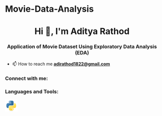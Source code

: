 # Movie-Data-Analysis
<h1 align="center">Hi 👋, I'm Aditya Rathod</h1>
<h3 align="center">Application of Movie Dataset Using Exploratory Data Analysis (EDA)</h3>

- 📫 How to reach me **adirathod1822@gmail.com**

<h3 align="left">Connect with me:</h3>
<p align="left">
</p>

<h3 align="left">Languages and Tools:</h3>
<p align="left"> <a href="https://www.python.org" target="_blank" rel="noreferrer"> <img src="https://raw.githubusercontent.com/devicons/devicon/master/icons/python/python-original.svg" alt="python" width="40" height="40"/> </a> </p>
